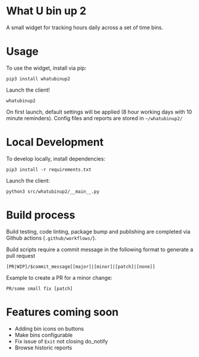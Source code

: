 # What U bin up 2

A small widget for tracking hours daily across a set of time bins.

# Usage

To use the widget, install via pip:

```
pip3 install whatubinup2
```

Launch the client!

```
whatubinup2
```

On first launch, default settings will be applied (8 hour working days with 10 minute reminders). Config files and reports are stored in `~/whatubinup2/`

# Local Development

To develop locally, install dependencies:

```
pip3 install -r requirements.txt
```

Launch the client:

```
python3 src/whatubinup2/__main__.py
```

# Build process

Build testing, code linting, package bump and publishing are completed via Github actions (`.github/workflows/`).

Build scripts require a commit message in the following format to generate a pull request

```
[PR|WIP]/$commit_message[[major]|[minor]|[patch]|[none]]
```

Example to create a PR for a minor change:

```
PR/some small fix [patch]
```

# Features coming soon
* Adding bin icons on buttons
* Make bins configurable
* Fix issue of `Exit` not closing do_notify
* Browse historic reports
